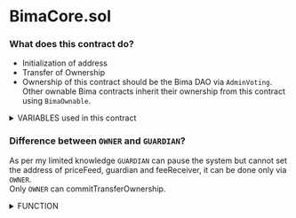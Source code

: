 # BimaCore.sol

### What does this contract do?

- Initialization of address
- Transfer of Ownership
- Ownership of this contract should be the Bima DAO via `AdminVoting`. Other ownable Bima contracts inherit their ownership from this contract using `BimaOwnable`.

<details>
<summary> VARIABLES used in this contract </summary>

- `address public feeReceiver` - stores the address which receives fee across the protocol. It is initialized in the constructor but can be modified by the owner.
- `address public priceFeed` - stores the address of price feed across protocol.
- `address  public owner`- address of Owner
- `address public pendingOwner` - address of new owner
- `address ownershipTransferDeadline` - Its used in the `commitTransferOwnership`, it is used to store the time after which the ownership will be transferred.
- `address public guardian`- address of guardian
- `bool public paused` - System-wide pause.
- `Uint256 public immutable startTime` - System-wide start time, rounded down the nearest epoch week.
  Other contracts that require access to this should inherit `SystemStart`.
- `uint256 public constant OWNERSHIP_TRANSFER_DELAY` = 86400 \* 3
  Delay is set to 3 days.
  `Reason` - We enforce a three day delay between committing and applying an ownership change, as a sanity check on a proposed new owner and to give users time to react in case the act is malicious.

</details>

### Difference between `OWNER` and `GUARDIAN`?

As per my limited knowledge
`GUARDIAN` can pause the system but cannot set the address of priceFeed, guardian and feeReceiver, it can be done only via `OWNER`.  
Only `OWNER` can commitTransferOwnership.

<details>
<summary>FUNCTION</summary>
<details>
<summary>Constructor</summary>

```javascript
constructor(address _owner, address _guardian, address _priceFeed, address _feeReceiver) {
        owner = _owner;
        startTime = (block.timestamp / 1 weeks) * 1 weeks;
        guardian = _guardian;
        priceFeed = _priceFeed;
        feeReceiver = _feeReceiver;
        emit GuardianSet(_guardian);
        emit PriceFeedSet(_priceFeed);
        emit FeeReceiverSet(_feeReceiver);
    }

```

**Description**  
`Constructor` is just initializing the address of `owner`,`guardian`,`priceFeed`, `startTime` and `feeReceiver`. As well as it is emiting the event when all the parameter is initialized.

</details>

<details>
<summary>setFeeReceiver()</summary>

```javascript
 /**
     * @notice Set the receiver of all fees across the protocol
     * @param _feeReceiver Address of the fee's recipient
     */
    function setFeeReceiver(address _feeReceiver) external onlyOwner {
        feeReceiver = _feeReceiver;
        emit FeeReceiverSet(_feeReceiver);
    }

```

**Description**

Only `owner` can call this function and set the address of `feeReceiver`.

</details>

<details>
<summary>setPriceFeed()</summary>

```javascript
   /**
     * @notice Set the price feed used in the protocol
     * @param _priceFeed Price feed address
     */
    function setPriceFeed(address _priceFeed) external onlyOwner {
        priceFeed = _priceFeed;
        emit PriceFeedSet(_priceFeed);
    }
```

**Description**

This function is mainly involved in setting the price feed address. Only `Owner` can call it.

</details>

<details>
<summary>setGuardian()</summary>

```javascript
 /**
     * @notice Set the guardian address
               The guardian can execute some emergency actions
     * @param _guardian Guardian address
     */
    function setGuardian(address _guardian) external onlyOwner {
        guardian = _guardian;
        emit GuardianSet(_guardian);
    }
```

**Description**

It can be only be called by `Owner`.
It is used to set the address of guardian.

</details>

<details>
<summary>setGuardian()</summary>

```javascript
  /**
     * @notice Set the guardian address
               The guardian can execute some emergency actions
     * @param _guardian Guardian address
     */
    function setGuardian(address _guardian) external onlyOwner {
        guardian = _guardian;
        emit GuardianSet(_guardian);
    }
```

**Description**

Only `Owner` can set it . This function is used to set the address of `guardian`.

</details>

<details>
<summary>setPaused()</summary>

```javascript

    /**
     * @notice Sets the global pause state of the protocol
     *         Pausing is used to mitigate risks in exceptional circumstances
     *         Functionalities affected by pausing are:
     *         - New borrowing is not possible
     *         - New collateral deposits are not possible
     *         - New stability pool deposits are not possible
     * @param _paused If true the protocol is paused
     */
    function setPaused(bool _paused) external {
        require((_paused && msg.sender == guardian) || msg.sender == owner, "Unauthorized");
        paused = _paused;
        if (_paused) {
            emit Paused();
        } else {
            emit Unpaused();
        }
    }
```

**Description**

- This function is used to pause and unpause prtocol. It can only be done via any one `owner` or `guardian`.
- It takes a parameter `bool _paused` (either trur or false).
- Check is done at the begining of fucntion.
- Global vairiable `paused` is updated and event is emited.
</details>

<details>
<summary>commitTransferOwnership()</summary>

```javascript
 function commitTransferOwnership(address newOwner) external onlyOwner {
        pendingOwner = newOwner;
        ownershipTransferDeadline = block.timestamp + OWNERSHIP_TRANSFER_DELAY;

        emit NewOwnerCommitted(msg.sender, newOwner, block.timestamp + OWNERSHIP_TRANSFER_DELAY);
    }
```

**Description**

- `New owner` can be initialized via this function.
- parameter - address of new owner
- `pendingOwner = newOwner` updating the storage variable.
- `ownershipTransferDeadline` setting the deadline for ownership transfer.
- event is emited when all the storage variable is updated.
</details>

<details>
<summary>acceptTransferOwnership</summary>

```javascript
    function acceptTransferOwnership() external {
        require(msg.sender == pendingOwner, "Only new owner");
        require(block.timestamp >= ownershipTransferDeadline, "Deadline not passed");

        emit NewOwnerAccepted(owner, msg.sender);

        owner = pendingOwner;
        pendingOwner = address(0);
        ownershipTransferDeadline = 0;
    }
```

**Description**

- Inorder to execute this function caller should be `newOwner` and time should be passed that is `3 days`.
- when both of this condtion is met new owner is set.
- After setting the new onwer `pendingOwner` is set to `address(0)` and `ownershipTransferDeadline` is set to 0.
</details>

<details>
<summary>revokeTransferOwnership()</summary>

```javascript
 function revokeTransferOwnership() external onlyOwner {
        emit NewOwnerRevoked(msg.sender, pendingOwner);

        pendingOwner = address(0);
        ownershipTransferDeadline = 0;
    }
```

**Description**

- it can be called only by `owner`.
- This function is used to revoke transfer of ownership.
</details>

</details>
